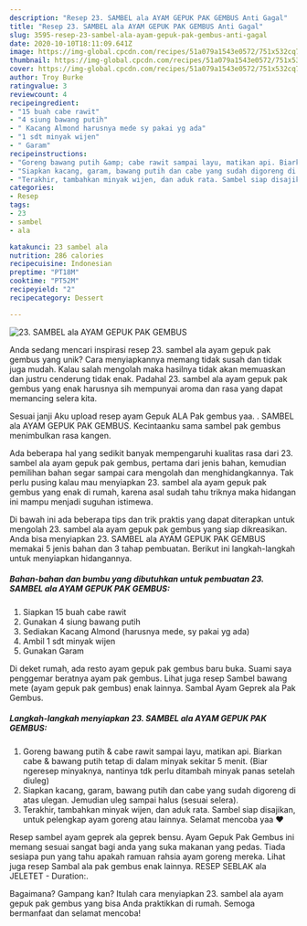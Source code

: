 ```yaml
---
description: "Resep 23. SAMBEL ala AYAM GEPUK PAK GEMBUS Anti Gagal"
title: "Resep 23. SAMBEL ala AYAM GEPUK PAK GEMBUS Anti Gagal"
slug: 3595-resep-23-sambel-ala-ayam-gepuk-pak-gembus-anti-gagal
date: 2020-10-10T18:11:09.641Z
image: https://img-global.cpcdn.com/recipes/51a079a1543e0572/751x532cq70/23-sambel-ala-ayam-gepuk-pak-gembus-foto-resep-utama.jpg
thumbnail: https://img-global.cpcdn.com/recipes/51a079a1543e0572/751x532cq70/23-sambel-ala-ayam-gepuk-pak-gembus-foto-resep-utama.jpg
cover: https://img-global.cpcdn.com/recipes/51a079a1543e0572/751x532cq70/23-sambel-ala-ayam-gepuk-pak-gembus-foto-resep-utama.jpg
author: Troy Burke
ratingvalue: 3
reviewcount: 4
recipeingredient:
- "15 buah cabe rawit"
- "4 siung bawang putih"
- " Kacang Almond harusnya mede sy pakai yg ada"
- "1 sdt minyak wijen"
- " Garam"
recipeinstructions:
- "Goreng bawang putih &amp; cabe rawit sampai layu, matikan api. Biarkan cabe &amp; bawang putih tetap di dalam minyak sekitar 5 menit. (Biar ngeresep minyaknya, nantinya tdk perlu ditambah minyak panas setelah diuleg)"
- "Siapkan kacang, garam, bawang putih dan cabe yang sudah digoreng di atas ulegan. Jemudian uleg sampai halus (sesuai selera)."
- "Terakhir, tambahkan minyak wijen, dan aduk rata. Sambel siap disajikan, untuk pelengkap ayam goreng atau lainnya. Selamat mencoba yaa ❤"
categories:
- Resep
tags:
- 23
- sambel
- ala

katakunci: 23 sambel ala 
nutrition: 286 calories
recipecuisine: Indonesian
preptime: "PT18M"
cooktime: "PT52M"
recipeyield: "2"
recipecategory: Dessert

---
```



![23. SAMBEL ala AYAM GEPUK PAK GEMBUS](https://img-global.cpcdn.com/recipes/51a079a1543e0572/751x532cq70/23-sambel-ala-ayam-gepuk-pak-gembus-foto-resep-utama.jpg)

Anda sedang mencari inspirasi resep 23. sambel ala ayam gepuk pak gembus yang unik? Cara menyiapkannya memang tidak susah dan tidak juga mudah. Kalau salah mengolah maka hasilnya tidak akan memuaskan dan justru cenderung tidak enak. Padahal 23. sambel ala ayam gepuk pak gembus yang enak harusnya sih mempunyai aroma dan rasa yang dapat memancing selera kita.

Sesuai janji Aku upload resep ayam Gepuk ALA Pak gembus yaa. . SAMBEL ala AYAM GEPUK PAK GEMBUS. Kecintaanku sama sambel pak gembus menimbulkan rasa kangen.

Ada beberapa hal yang sedikit banyak mempengaruhi kualitas rasa dari 23. sambel ala ayam gepuk pak gembus, pertama dari jenis bahan, kemudian pemilihan bahan segar sampai cara mengolah dan menghidangkannya. Tak perlu pusing kalau mau menyiapkan 23. sambel ala ayam gepuk pak gembus yang enak di rumah, karena asal sudah tahu triknya maka hidangan ini mampu menjadi suguhan istimewa.


Di bawah ini ada beberapa tips dan trik praktis yang dapat diterapkan untuk mengolah 23. sambel ala ayam gepuk pak gembus yang siap dikreasikan. Anda bisa menyiapkan 23. SAMBEL ala AYAM GEPUK PAK GEMBUS memakai 5 jenis bahan dan 3 tahap pembuatan. Berikut ini langkah-langkah untuk menyiapkan hidangannya.

<!--inarticleads1-->

##### Bahan-bahan dan bumbu yang dibutuhkan untuk pembuatan 23. SAMBEL ala AYAM GEPUK PAK GEMBUS:

1. Siapkan 15 buah cabe rawit
1. Gunakan 4 siung bawang putih
1. Sediakan  Kacang Almond (harusnya mede, sy pakai yg ada)
1. Ambil 1 sdt minyak wijen
1. Gunakan  Garam


Di deket rumah, ada resto ayam gepuk pak gembus baru buka. Suami saya penggemar beratnya ayam pak gembus. Lihat juga resep Sambel bawang mete (ayam gepuk pak gembus) enak lainnya. Sambal Ayam Geprek ala Pak Gembus. 

<!--inarticleads2-->

##### Langkah-langkah menyiapkan 23. SAMBEL ala AYAM GEPUK PAK GEMBUS:

1. Goreng bawang putih &amp; cabe rawit sampai layu, matikan api. Biarkan cabe &amp; bawang putih tetap di dalam minyak sekitar 5 menit. (Biar ngeresep minyaknya, nantinya tdk perlu ditambah minyak panas setelah diuleg)
1. Siapkan kacang, garam, bawang putih dan cabe yang sudah digoreng di atas ulegan. Jemudian uleg sampai halus (sesuai selera).
1. Terakhir, tambahkan minyak wijen, dan aduk rata. Sambel siap disajikan, untuk pelengkap ayam goreng atau lainnya. Selamat mencoba yaa ❤


Resep sambel ayam geprek ala geprek bensu. Ayam Gepuk Pak Gembus ini memang sesuai sangat bagi anda yang suka makanan yang pedas. Tiada sesiapa pun yang tahu apakah ramuan rahsia ayam goreng mereka. Lihat juga resep Sambal ala pak gembus enak lainnya. RESEP SEBLAK ala JELETET - Duration:. 

Bagaimana? Gampang kan? Itulah cara menyiapkan 23. sambel ala ayam gepuk pak gembus yang bisa Anda praktikkan di rumah. Semoga bermanfaat dan selamat mencoba!
